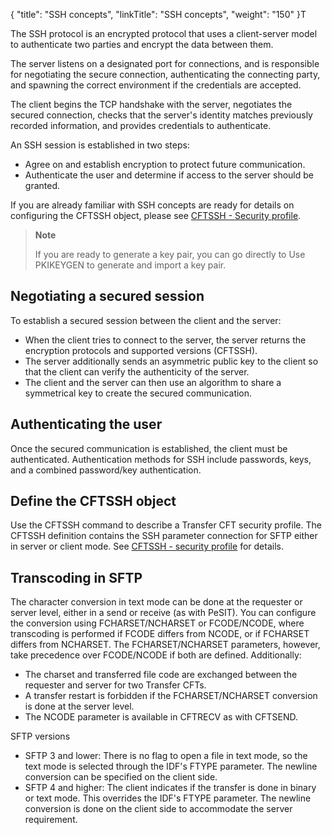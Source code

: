 {
    "title": "SSH concepts",
    "linkTitle": "SSH concepts",
    "weight": "150"
}T

The SSH protocol is an encrypted protocol that uses a client-server model to authenticate two parties and encrypt the data between them.

The server listens on a designated port for connections, and is responsible for negotiating the secure connection, authenticating the connecting party, and spawning the correct environment if the credentials are accepted.

The client begins the TCP handshake with the server, negotiates the secured connection, checks that the server's identity matches previously recorded information, and provides credentials to authenticate.

An SSH session is established in two steps:

-   Agree on and establish encryption to protect future communication.
-   Authenticate the user and determine if access to the server should be granted.

If you are already familiar with SSH concepts are ready for details on configuring the CFTSSH object, please see <a href="../../../c_intro_userinterfaces/web_copilot_ui/cftssl/cftssh" class="MCXref xref">CFTSSH - Security profile</a>.

> **Note**
>
> If you are ready to generate a key pair, you can go directly to Use PKIKEYGEN to generate and import a key pair.

## Negotiating a secured session

To establish a secured session between the client and the server:

-   When the client tries to connect to the server, the server returns the encryption protocols and supported versions (CFTSSH).  
-   The server additionally sends an asymmetric public key  to the client so that the client can verify the authenticity of the server.
-   The  client and the server can then use an algorithm to share a symmetrical key  to create the secured communication.

## Authenticating the user

Once the secured communication is established, the client must be authenticated. Authentication methods for SSH include passwords, keys, and a combined password/key authentication.

## Define the CFTSSH object

Use the CFTSSH command to describe a Transfer CFT security profile. The CFTSSH definition contains the SSH parameter connection for SFTP either in server or client mode. See [CFTSSH - security profile](../../../c_intro_userinterfaces/web_copilot_ui/cftssl/cftssh) for details.

## Transcoding in SFTP

The character conversion in text mode can be done at the requester or server level, either in a send or receive (as with PeSIT). You can configure the conversion using FCHARSET/NCHARSET or FCODE/NCODE, where transcoding is performed if FCODE differs from NCODE, or if FCHARSET differs from NCHARSET. The FCHARSET/NCHARSET parameters, however, take precedence over FCODE/NCODE if both are defined. Additionally:

-   The charset and  transferred file code are exchanged between the requester and server for two Transfer CFTs.
-   A transfer restart is forbidden if the FCHARSET/NCHARSET conversion is done at the server level.
-   The NCODE parameter is available in CFTRECV as with CFTSEND.

SFTP versions

-   SFTP 3 and lower: There is no flag to open a file in text mode, so the text mode is selected through the IDF's FTYPE parameter. The newline conversion can be specified on the client side.
-   SFTP  4 and higher: The client indicates if the transfer is done in binary or text mode. This overrides the IDF's FTYPE parameter. The newline conversion is done on the client side to accommodate the server requirement.
